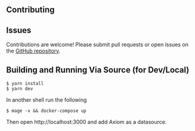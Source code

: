 ## Contributing

## Issues

Contributions are welcome! Please submit pull requests or open issues on the [GitHub repository](https://github.com/axiomhq/axiom-grafana).

## Building and Running Via Source (for Dev/Local)

```shell
$ yarn install
$ yarn dev
```

In another shell run the following

```shell
$ mage -v && docker-compose up
```

Then open http://localhost:3000 and add Axiom as a datasource.
